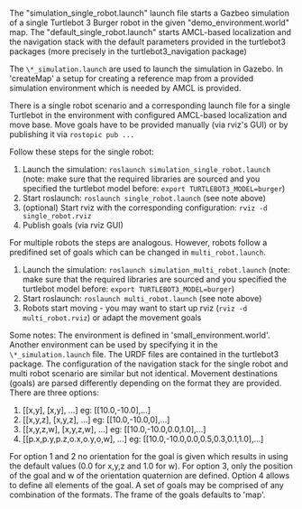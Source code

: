 The "simulation_single_robot.launch" launch file starts a Gazbeo simulation of a single Turtlebot 3 Burger robot in the given "demo_environment.world" map.
The "default_single_robot.launch" starts AMCL-based localization and the navigation stack with the default parameters provided in the turtlebot3 packages (more precisely in the turtlebot3_navigation package)


The `\*_simulation.launch` are used to launch the simulation in Gazebo. In 'createMap' a setup for creating a reference map from a provided simulation environment which is needed by AMCL is provided. 

There is a single robot scenario and a corresponding launch file for a single Turtlebot in the environment with configured AMCL-based localization and move base. Move goals have to be provided manually (via rviz's GUI) or by publishing it via `rostopic pub ...`

Follow these steps for the single robot:
1. Launch the simulation: `roslaunch simulation_single_robot.launch` (note: make sure that the required libraries are sourced and you specified the turtlebot model before: `export TURTLEBOT3_MODEL=burger`)
2. Start roslaunch: `roslaunch single_robot.launch` (see note above)
3. (optional) Start rviz with the corresponding configuration: `rviz -d single_robot.rviz`
4. Publish goals (via rviz GUI)

For multiple robots the steps are analogous. However, robots follow a predifined set of goals which can be changed in `multi_robot.launch`.
1. Launch the simulation: `roslaunch simulation_multi_robot.launch` (note: make sure that the required libraries are sourced and you specified the turtlebot model before: `export TURTLEBOT3_MODEL=burger`)
2. Start roslaunch: `roslaunch multi_robot.launch` (see note above)
3. Robots start moving - you may want to start up rviz (`rviz -d multi_robot.rviz`) or adapt the movement goals

Some notes:
The environment is defined in 'small_environment.world'. Another environment can be used by specifying it in the `\*_simulation.launch` file. The URDF files are contained in the turtlebot3 package. 
The configuration of the navigation stack for the single robot and multi robot scenario are similar but not identical.
Movement destinations (goals) are parsed differently depending on the format they are provided. There are three options:
1. [[x,y], [x,y], ...] eg: [[10.0,-10.0],...]
2. [[x,y,z], [x,y,z], ...] eg: [[10.0,-10.0,0],...]
3. [[x,y,z,w], [x,y,z,w], ...] eg: [[10.0,-10.0,0.0,1.0],...]
4. [[p.x,p.y,p.z,o.x,o.y,o,w], ...] eg: [[10.0,-10.0,0.0,0.5,0.3,0.1,1.0],...]

For option 1 and 2 no orientation for the goal is given which results in using the default values (0.0 for x,y,z and 1.0 for w).
For option 3, only the position of the goal and w of the orientation quaternion are defined.
Option 4 allows to define all elements of the goal. A set of goals may be comprised of any combination of the formats. The frame of the goals defaults to 'map'.
